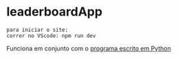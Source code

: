 # leaderboardApp

```
para iniciar o site:
correr no VScode: npm run dev
```

Funciona em conjunto com o [programa escrito em Python](https://github.com/jjo9/leaderboardApp)
